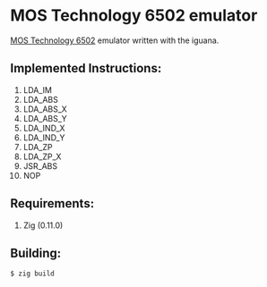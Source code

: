 # MOS Technology 6502 emulator

[MOS Technology 6502](https://en.wikipedia.org/wiki/MOS_Technology_6502) emulator written with the iguana.

## Implemented Instructions:
1. LDA_IM
1. LDA_ABS
1. LDA_ABS_X
1. LDA_ABS_Y
1. LDA_IND_X
1. LDA_IND_Y
1. LDA_ZP
1. LDA_ZP_X
1. JSR_ABS
1. NOP

## Requirements: 
1. Zig (0.11.0)

## Building: 
```console
$ zig build
```
